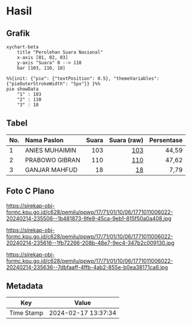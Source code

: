 # Hasil

## Grafik

```mermaid
xychart-beta
    title "Perolehan Suara Nasional"
    x-axis [01, 02, 03]
    y-axis "Suara" 0 --> 110
    bar [103, 110, 18]
```

```mermaid
%%{init: {"pie": {"textPosition": 0.5}, "themeVariables": {"pieOuterStrokeWidth": "5px"}} }%%
pie showData
    "1" : 103
    "2" : 110
    "3" : 18
```

## Tabel

| No. | Nama Paslon    | Suara | Suara (raw) | Persentase |
|:--- |:-------------- | -----:| -----------:| ----------:|
| 1   | ANIES MUHAIMIN | 103   | [103][p-1]  | 44,59      |
| 2   | PRABOWO GIBRAN | 110   | [110][p-2]  | 47,62      |
| 3   | GANJAR MAHFUD  | 18    | [18][p-3]   | 7,79       |


[p-1]: https://github.com/gigit-pemilu/pemilu-2024/blob/main/pilpres/hitung-suara/sub/17-bengkulu/sub/71-kota-bengkulu/sub/01-selebar/sub/1006-sumur-dewa/sub/022-tps/sub/paslon-1.txt
[p-2]: https://github.com/gigit-pemilu/pemilu-2024/blob/main/pilpres/hitung-suara/sub/17-bengkulu/sub/71-kota-bengkulu/sub/01-selebar/sub/1006-sumur-dewa/sub/022-tps/sub/paslon-2.txt
[p-3]: https://github.com/gigit-pemilu/pemilu-2024/blob/main/pilpres/hitung-suara/sub/17-bengkulu/sub/71-kota-bengkulu/sub/01-selebar/sub/1006-sumur-dewa/sub/022-tps/sub/paslon-3.txt

## Foto C Plano

https://sirekap-obj-formc.kpu.go.id/c628/pemilu/ppwp/17/71/01/10/06/1771011006022-20240214-235506--1b481873-9fe9-45ca-9eb1-815f50a0a408.jpg

https://sirekap-obj-formc.kpu.go.id/c628/pemilu/ppwp/17/71/01/10/06/1771011006022-20240214-235616--1fb72266-208b-48e7-9ec4-347b2c009130.jpg

https://sirekap-obj-formc.kpu.go.id/c628/pemilu/ppwp/17/71/01/10/06/1771011006022-20240214-235636--7dbfaaff-4ffb-4ab2-855e-b0ea38171ca6.jpg


## Metadata

| Key        | Value               |
| ---------- | ------------------- |
| Time Stamp | 2024-02-17 13:37:34 |




